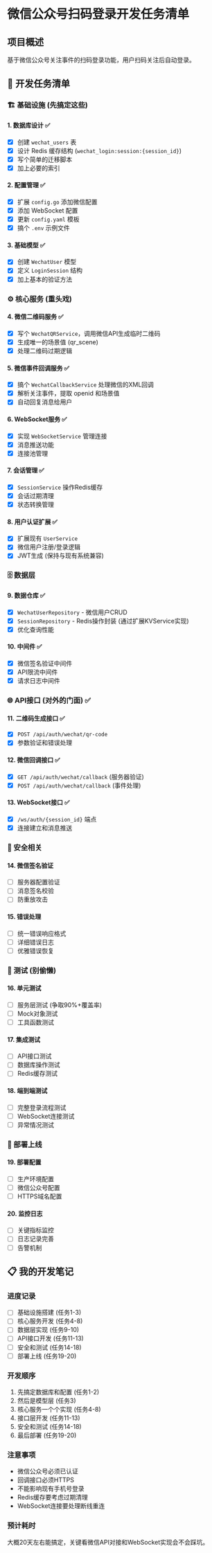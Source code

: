 # 微信公众号扫码登录开发任务清单

## 项目概述
基于微信公众号关注事件的扫码登录功能，用户扫码关注后自动登录。

## 📝 开发任务清单

### 🏗️ 基础设施 (先搞定这些)

#### 1. 数据库设计 ✅
- [x] 创建 `wechat_users` 表
- [x] 设计 Redis 缓存结构 (`wechat_login:session:{session_id}`)
- [x] 写个简单的迁移脚本
- [x] 加上必要的索引

#### 2. 配置管理 ✅
- [x] 扩展 `config.go` 添加微信配置
- [x] 添加 WebSocket 配置
- [x] 更新 `config.yaml` 模板
- [x] 搞个 `.env` 示例文件

#### 3. 基础模型 ✅
- [x] 创建 `WechatUser` 模型
- [x] 定义 `LoginSession` 结构
- [x] 加上基本的验证方法

### ⚙️ 核心服务 (重头戏)

#### 4. 微信二维码服务 ✅
- [x] 写个 `WechatQRService`，调用微信API生成临时二维码
- [x] 生成唯一的场景值 (qr_scene)
- [x] 处理二维码过期逻辑

#### 5. 微信事件回调服务 ✅
- [x] 搞个 `WechatCallbackService` 处理微信的XML回调
- [x] 解析关注事件，提取 openid 和场景值
- [x] 自动回复消息给用户

#### 6. WebSocket服务 ✅
- [x] 实现 `WebSocketService` 管理连接
- [x] 消息推送功能
- [x] 连接池管理

#### 7. 会话管理 ✅
- [x] `SessionService` 操作Redis缓存
- [x] 会话过期清理
- [x] 状态转换管理

#### 8. 用户认证扩展 ✅
- [x] 扩展现有 `UserService`
- [x] 微信用户注册/登录逻辑
- [x] JWT生成 (保持与现有系统兼容)

### 🗄️ 数据层

#### 9. 数据仓库 ✅
- [x] `WechatUserRepository` - 微信用户CRUD
- [x] `SessionRepository` - Redis操作封装 (通过扩展KVService实现)
- [x] 优化查询性能

#### 10. 中间件 ✅
- [x] 微信签名验证中间件
- [x] API限流中间件
- [x] 请求日志中间件

### 🌐 API接口 (对外的门面) ✅

#### 11. 二维码生成接口 ✅
- [x] `POST /api/auth/wechat/qr-code`
- [x] 参数验证和错误处理

#### 12. 微信回调接口 ✅
- [x] `GET /api/auth/wechat/callback` (服务器验证)
- [x] `POST /api/auth/wechat/callback` (事件处理)

#### 13. WebSocket接口 ✅
- [x] `/ws/auth/{session_id}` 端点
- [x] 连接建立和消息推送

### 🔐 安全相关

#### 14. 微信签名验证
- [ ] 服务器配置验证
- [ ] 消息签名校验
- [ ] 防重放攻击

#### 15. 错误处理
- [ ] 统一错误响应格式
- [ ] 详细错误日志
- [ ] 优雅错误恢复

### 🧪 测试 (别偷懒)

#### 16. 单元测试
- [ ] 服务层测试 (争取90%+覆盖率)
- [ ] Mock对象测试
- [ ] 工具函数测试

#### 17. 集成测试
- [ ] API接口测试
- [ ] 数据库操作测试
- [ ] Redis缓存测试

#### 18. 端到端测试
- [ ] 完整登录流程测试
- [ ] WebSocket连接测试
- [ ] 异常情况测试

### 🚀 部署上线

#### 19. 部署配置
- [ ] 生产环境配置
- [ ] 微信公众号配置
- [ ] HTTPS域名配置

#### 20. 监控日志
- [ ] 关键指标监控
- [ ] 日志记录完善
- [ ] 告警机制

## 📋 我的开发笔记

### 进度记录
- [ ] 基础设施搭建 (任务1-3)
- [ ] 核心服务开发 (任务4-8) 
- [ ] 数据层实现 (任务9-10)
- [ ] API接口开发 (任务11-13)
- [ ] 安全和测试 (任务14-18)
- [ ] 部署上线 (任务19-20)

### 开发顺序
1. 先搞定数据库和配置 (任务1-2)
2. 然后是模型层 (任务3)
3. 核心服务一个个实现 (任务4-8)
4. 接口层开发 (任务11-13)
5. 安全和测试 (任务14-18)
6. 最后部署 (任务19-20)

### 注意事项
- 微信公众号必须已认证
- 回调接口必须HTTPS
- 不能影响现有手机号登录
- Redis缓存要考虑过期清理
- WebSocket连接要处理断线重连

### 预计耗时
大概20天左右能搞定，关键看微信API对接和WebSocket实现会不会踩坑。